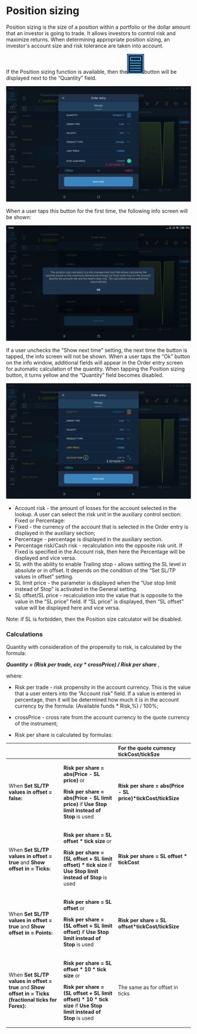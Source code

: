 # Position sizing

Position sizing is the size of a position within a portfolio or the dollar amount that an investor is going to trade. It allows investors to control risk and maximize returns. When determining appropriate position sizing, an investor's account size and risk tolerance are taken into account.

If the Position sizing function is available, then the![](../../../../.gitbook/assets/1-kopiya.jpeg)button will be displayed next to the “Quantity” field. 

![](../../../../.gitbook/assets/image1%20%283%29.png)

When a user taps this button for the first time, the following info screen will be shown:

![](../../../../.gitbook/assets/image%20%2871%29.png)

If a user unchecks the "Show next time" setting, the next time the button is tapped, the info screen will not be shown. When a user taps the “Ok” button on the info window, additional fields will appear in the Order entry screen for automatic calculation of the quantity. When tapping the Position sizing button, it turns yellow and the “Quantity” field becomes disabled.

![](../../../../.gitbook/assets/image2.png)

* Account risk - the amount of losses for the account selected in the lookup. A user can select the risk unit in the auxiliary control section: Fixed or Percentage:
* Fixed - the currency of the account that is selected in the Order entry is displayed in the auxiliary section;
* Percentage - percentage is displayed in the auxiliary section.
* Percentage risk/Cash risk - recalculation into the opposite risk unit. If Fixed is specified in the Account risk, then here the Percentage will be displayed and vice versa.
* SL with the ability to enable Trailing stop - allows setting the SL level in absolute or in offset. It depends on the condition of the “Set SL/TP values in offset” setting.
* SL limit price - the parameter is displayed when the “Use stop limit instead of Stop” is activated in the General setting.
* SL offset/SL price - recalculation into the value that is opposite to the value in the “SL price” field. If “SL price” is displayed, then “SL offset” value will be displayed here and vice versa.

Note: if SL is forbidden, then the Position size calculator will be disabled.  


### Calculations

Quantity with consideration of the propensity to risk, is calculated by the formula:

_**Quantity = \(Risk per trade, ccy \* crossPrice\) / Risk per share**_ ,

where:

- Risk per trade - risk propensity in the account currency.  This is the value that a user enters into the “Account risk” field. If a value is entered in percentage, then it will be determined how much it is in the account currency by the formula: \(Available funds \* Risk,%\) / 100%;

- crossPrice - cross rate from the account currency to the quote currency of the instrument;

- Risk per share is calculated by formulas:

<table>
  <thead>
    <tr>
      <th style="text-align:left"></th>
      <th style="text-align:left"></th>
      <th style="text-align:left">For the quote currency tickCost/tickSze</th>
    </tr>
  </thead>
  <tbody>
    <tr>
      <td style="text-align:left">When <b>Set SL/TP values in offset = false:</b> 
      </td>
      <td style="text-align:left">
        <p><b>Risk per share = abs(Price - SL price)</b> or</p>
        <p><b>Risk per share = abs(Price - SL limit price)</b> if <b>Use Stop limit instead of Stop</b> is
          used</p>
      </td>
      <td style="text-align:left"><b>Risk per share = abs(Price - SL price)*tickCost/tickSize</b>
      </td>
    </tr>
    <tr>
      <td style="text-align:left">When <b>Set SL/TP values in offset = true </b>and<b> Show offset in = Ticks: </b>
      </td>
      <td style="text-align:left">
        <p><b>Risk per share = SL offset * tick size</b> or</p>
        <p><b>Risk per share = (SL offset + SL limit offset) * tick size</b> if <b>Use Stop limit instead of Stop</b> is
          used</p>
      </td>
      <td style="text-align:left"><b>Risk per share = SL offset * tickCost</b>
      </td>
    </tr>
    <tr>
      <td style="text-align:left">When <b>Set SL/TP values in offset = true </b>and<b> Show offset in = Points:</b> 
      </td>
      <td style="text-align:left">
        <p><b>Risk per share = SL offset</b> or</p>
        <p><b>Risk per share = (SL offset + SL limit offset)</b> if <b>Use Stop limit instead of Stop</b> is
          used</p>
      </td>
      <td style="text-align:left"><b>Risk per share = SL offset*tickCost/tickSize</b>
      </td>
    </tr>
    <tr>
      <td style="text-align:left">When <b>Set SL/TP values in offset = true </b>and<b> Show offset in = Ticks (fractional ticks for Forex):</b>
      </td>
      <td style="text-align:left">
        <p><b>Risk per share = SL offset * 10 * tick size</b> or</p>
        <p><b>Risk per share = (SL offset + SL limit offset) * 10 * tick size</b> if <b>Use Stop limit instead of Stop</b> is
          used</p>
      </td>
      <td style="text-align:left">The same as for offset in ticks</td>
    </tr>
  </tbody>
</table>

 

